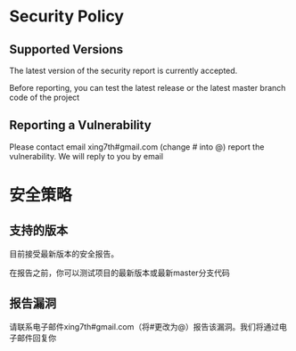 # Security Policy

## Supported Versions


The latest version of the security report is currently accepted.

Before reporting, you can test the latest release or the latest master branch code of the project


## Reporting a Vulnerability

Please contact email xing7th#gmail.com (change # into @)   report the vulnerability. We will reply to you by email


# 安全策略

## 支持的版本

目前接受最新版本的安全报告。

在报告之前，你可以测试项目的最新版本或最新master分支代码

## 报告漏洞

请联系电子邮件xing7th#gmail.com（将#更改为@）报告该漏洞。我们将通过电子邮件回复你
